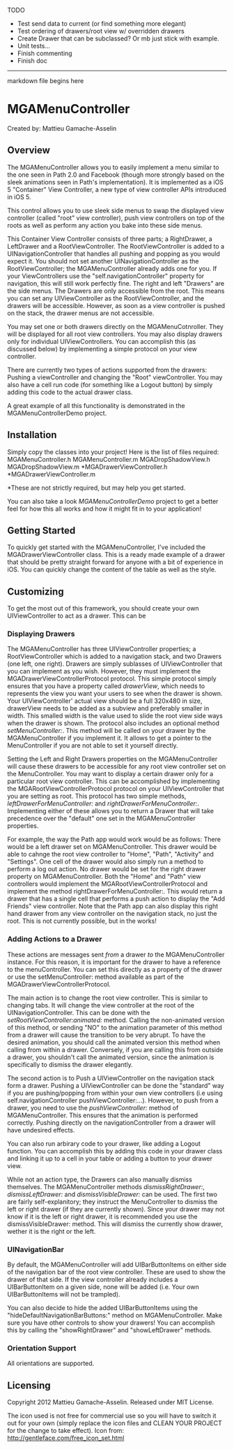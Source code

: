 TODO
- Test send data to current (or find something more elegant)
- Test ordering of drawers/root view w/ overridden drawers
- Create Drawer that can be subclassed? Or mb just stick with example.
- Unit tests...
- Finish commenting
- Finish doc

-----------------------------------------
markdown file begins here


# MGAMenuController
Created by: Mattieu Gamache-Asselin


## Overview 
The MGAMenuController allows you to easily implement a menu similar to the one seen in Path 2.0 and Facebook (though more strongly based on the sleek animations seen in Path's implementation). It is implemented as a iOS 5 "Container" View Controller, a new type of view controller APIs introduced in iOS 5. 

This control allows you to use sleek side menus to swap the displayed view controller (called "root" view controller), push view controllers on top of the roots as well as perform any action you bake into these side menus.

This Container View Controller consists of three parts; a RightDrawer, a LeftDrawer and a RootViewController. The RootViewController is added to a UINavigationController that handles all pushing and popping as you would expect it. You should not set another UINavigationController as the RootViewController; the MGAMenuController already adds one for you. If your ViewControllers use the "self.navigationController" property for navigation, this will still work perfectly fine. The right and left "Drawers" are the side menus. The Drawers are only accessible from the root. This means you can set any UIViewController as the RootViewController, and the drawers will be accessible. However, as soon as a view controller is pushed on the stack, the drawer menus are not accessible. 

You may set one or both drawers directly on the MGAMenuCotnroller. They will be displayed for all root view controllers. You may also display drawers only for individual UIViewControllers. You can accomplish this (as discussed below) by implementing a simple protocol on your view controller. 

There are currently two types of actions supported from the drawers: Pushing a viewController and changing the "Root" viewController. You may also have a cell run code (for something like a Logout button) by simply adding this code to the actual drawer class.

A great example of all this functionality is demonstrated in the MGAMenuControllerDemo project.


## Installation
Simply copy the classes into your project! Here is the list of files required:
	MGAMenuController.h
	MGAMenuController.m
	MGADropShadowView.h
	MGADropShadowView.m
	*MGADrawerViewController.h
	*MGADrawerViewController.m

*These are not strictly required, but may help you get started.

You can also take a look *MGAMenuControllerDemo* project to get a better feel for how this all works and how it might fit in to your application!


## Getting Started
To quickly get started with the MGAMenuController, I've included the MGADrawerViewController class. This is a ready made example of a drawer that should be pretty straight forward for anyone with a bit of experience in iOS. You can quickly change the content of the table as well as the style. 


## Customizing
To get the most out of this framework, you should create your own UIViewController to act as a drawer. This can be 


### Displaying Drawers

The MGAMenuController has three UIViewController properties; a RootViewController which is added to a navigation stack, and two Drawers (one left, one right). Drawers are simply sublasses of UIViewController that you can implement as you wish. However, they must implement the MGADrawerViewControllerProtocol protocol. This simple protocol simply ensures that you have a property called *drawerView*, which needs to represents the view you want your users to see when the drawer is shown. Your UIViewController' actual view should be a full 320x480 in size, drawerView needs to be added as a subview and preferably smaller in width. This smalled width is the value used to slide the root view side ways when the drawer is shown. The protocol also includes an optional method *setMenuController:*. This method will be called on your drawer by the MGAMenuController if you implement it. It allows to get a pointer to the MenuController if you are not able to set it yourself directly. 

Setting the Left and Right Drawers properties on the MGAMenuController will cause these drawers to be accessible for any root view controller set on the MenuController. You may want to display a certain drawer only for a particular root view controller. This can be accomplished by implementing the MGARootViewControllerProtocol protocol on your UIViewController that you are setting as root. This protocol has two simple methods, *leftDrawerForMenuController:* and *rightDrawerForMenuController:*. Implementing either of these allows you to return a Drawer that will take precedence over the "default" one set in the MGAMenuController properties.

For example, the way the Path app would work would be as follows:
There would be a left drawer set on MGAMenuController. This drawer would be able to cahnge the root view controller to "Home", "Path", "Activity" and "Settings". One cell of the drawer would also simply run a method to perform a log out action. No drawer would be set for the right drawer property on MGAMenuController. Both the "Home" and "Path" view controllers would implement the MGARootViewControllerProtocol and implement the method rightDrawerForMenuController:. This would return a drawer that has a single cell that performs a push action to display the "Add Friends" view controller. Note that the Path app can also display this right hand drawer from any view controller on the navigation stack, no just the root. This is not currently possible, but in the works!


### Adding Actions to a Drawer

These actions are messages sent *from* a drawer *to* the MGAMenuController instance. For this reason, it is important for the drawer to have a reference to the menuController. You can set this directly as a property of the drawer or use the setMenuController: method available as part of the MGADrawerViewControllerProtocol.

The main action is to change the root view controller. This is similar to changing tabs. It will change the view controller at the root of the UINavigationController. This can be done with the *setRootViewController:animated:* method. Calling the non-animated version of this method, or sending "NO" to the animation parameter of this method from a drawer will cause the transition to be very abrupt. To have the desired animation, you should call the animated version this method when calling from within a drawer. Conversely, if you are calling this from outside a drawer, you shouldn't call the animated version, since the animation is specifically to dismiss the drawer elegantly. 

The second action is to Push a UIViewController on the navigation stack form a drawer. Pushing a UIViewController can be done the "standard" way if you are pushing/popping from within your own view controllers (i.e using self.navigationController pushViewController:...). However, to push from a drawer, you need to use the *pushViewController:* method of MGAMenuController. This ensures that the animation is performed correctly. Pushing directly on the navigationController from a drawer will have undesired effects.

You can also run arbirary code to your drawer, like adding a Logout function. You can accomplish this by adding this code in your drawer class and linking it up to a cell in your table or adding a button to your drawer view.

While not an action type, the Drawers can also manually dismiss themselves. The MGAMenuController methods *dismissRightDrawer:*, *dismissLeftDrawer:* and *dismissVisibleDrawer:* can be used. The first two are fairly self-explanitory; they instruct the MenuController to dismiss the left or right drawer (if they are currently shown). Since your drawer may not know if it is the left or right drawer, it is recommended you use the dismissVisibleDrawer: method. This will dismiss the currently show drawer, wether it is the right or the left. 


### UINavigationBar

By default, the MGAMenuController will add UIBarButtonItems on either side of the navigation bar of the root view controller. These are used to show the drawer of that side. If the view controller already includes a UIBarButtonItem on a given side, none will be added (i.e. Your own UIBarButtonItems will not be trampled).

You can also decide to hide the added UIBarButtonItems using the "hideDefaultNavigationBarButtons:" method on MGAMenuController. Make sure you have other controls to show your drawers! You can accomplish this by calling the "showRightDrawer" and "showLeftDrawer" methods.


### Orientation Support

All orientations are supported.


## Licensing 

Copyright 2012 Mattieu Gamache-Asselin. Released under MIT License.

The icon used is not free for commercial use so you will have to switch it out for your own (simply replace the icon files and CLEAN YOUR PROJECT for the change to take effect).
Icon from: http://gentleface.com/free_icon_set.html